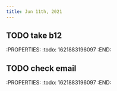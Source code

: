 ```yaml
---
title: Jun 11th, 2021
---
```


## TODO take b12
:PROPERTIES:
:todo: 1621883196097
:END:
## TODO check email
:PROPERTIES:
:todo: 1621883196097
:END:
